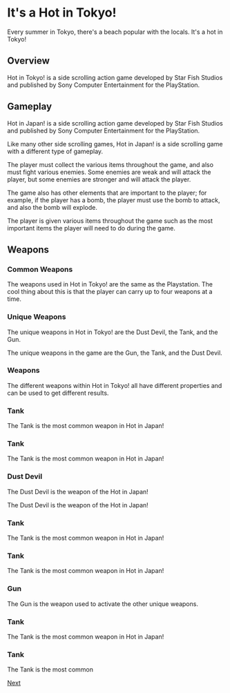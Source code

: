 # It's a Hot in Tokyo!

Every summer in Tokyo, there's a beach popular with the locals. It's a hot in Tokyo!

## Overview

Hot in Tokyo! is a side scrolling action game developed by Star Fish Studios and published by Sony Computer Entertainment for the PlayStation.

## Gameplay

Hot in Japan! is a side scrolling action game developed by Star Fish Studios and published by Sony Computer Entertainment for the PlayStation.

Like many other side scrolling games, Hot in Japan! is a side scrolling game with a different type of gameplay.

The player must collect the various items throughout the game, and also must fight various enemies. Some enemies are weak and will attack the player, but some enemies are stronger and will attack the player.

The game also has other elements that are important to the player; for example, if the player has a bomb, the player must use the bomb to attack, and also the bomb will explode.

The player is given various items throughout the game such as the most important items the player will need to do during the game.

## Weapons

### Common Weapons

The weapons used in Hot in Tokyo! are the same as the Playstation. The cool thing about this is that the player can carry up to four weapons at a time.

### Unique Weapons

The unique weapons in Hot in Tokyo! are the Dust Devil, the Tank, and the Gun.

The unique weapons in the game are the Gun, the Tank, and the Dust Devil.

### Weapons

The different weapons within Hot in Tokyo! all have different properties and can be used to get different results.

### Tank

The Tank is the most common weapon in Hot in Japan!

### Tank

The Tank is the most common weapon in Hot in Japan!

### Dust Devil

The Dust Devil is the weapon of the Hot in Japan!

The Dust Devil is the weapon of the Hot in Japan!

### Tank

The Tank is the most common weapon in Hot in Japan!

### Tank

The Tank is the most common weapon in Hot in Japan!

### Gun

The Gun is the weapon used to activate the other unique weapons.

### Tank

The Tank is the most common weapon in Hot in Japan!

### Tank

The Tank is the most common

[Next](259.md)